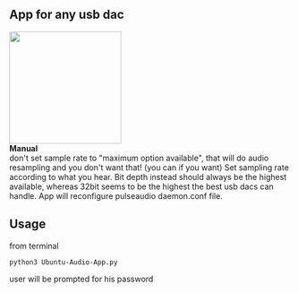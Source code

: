 ﻿## App for any usb dac
<img src="https://drive.google.com/uc?id=1ll3pFGt_kPIJz2fp6HS3h2pVZuT1cBiY" width="auto" height="200"/>
<br>
 <strong>Manual</strong>
<br>
don't set sample rate to "maximum option available", that will do audio resampling and you don't want that! (you can if you want) Set sampling rate according to what you hear. Bit depth instead should always be the highest available, whereas 32bit seems to be the highest the best usb dacs can handle. App will reconfigure pulseaudio daemon.conf file.
<br>

## Usage
from terminal
```
python3 Ubuntu-Audio-App.py
```
user will be prompted for his password

